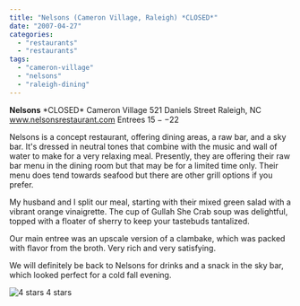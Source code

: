 ```yaml
---
title: "Nelsons (Cameron Village, Raleigh) *CLOSED*"
date: "2007-04-27"
categories:
  - "restaurants"
  - "restaurants"
tags:
  - "cameron-village"
  - "nelsons"
  - "raleigh-dining"
---
```


**Nelsons** \*CLOSED\* Cameron Village 521 Daniels Street Raleigh, NC www.nelsonsrestaurant.com Entrees $15--$22

Nelsons is a concept restaurant, offering dining areas, a raw bar, and a sky bar. It's dressed in neutral tones that combine with the music and wall of water to make for a very relaxing meal. Presently, they are offering their raw bar menu in the dining room but that may be for a limited time only. Their menu does tend towards seafood but there are other grill options if you prefer.

My husband and I split our meal, starting with their mixed green salad with a vibrant orange vinaigrette. The cup of Gullah She Crab soup was delightful, topped with a floater of sherry to keep your tastebuds tantalized.

Our main entree was an upscale version of a clambake, which was packed with flavor from the broth. Very rich and very satisfying.

We will definitely be back to Nelsons for drinks and a snack in the sky bar, which looked perfect for a cold fall evening.




<div class="caption">

![4 stars](http://s3.amazonaws.com/thegourmez-wpmedia/2009/02/rating_truffle1.gif "rating_truffle1") 4 stars</div>

